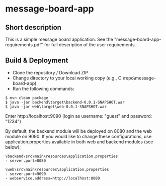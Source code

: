 # message-board-app

Short description
-------------------------------
This is a simple message board application. See the "message-board-app-requirements.pdf" for full description of the user requirements.


Build & Deployment
------------------------
- Clone the repository / Download ZIP
- Change directory to your local working copy (e.g., C:\repo\message-board-app\)
- Run the following commands:
```
$ mvn clean package
$ java -jar backend\target\backend-0.0.1-SNAPSHOT.war
$ java -jar web\target\web-0.0.1-SNAPSHOT.war
```
Enter http://localhost:9090 (login as username: "guest" and password: "1234")

By default, the backend module will be deployed on 8080 and the web module on 9090. If you would like to change these configurations, use application.properties available in both web and backend modules (see below):

```
\backend\src\main\resources\application.properties
- server.port=8080

\web\src\main\resources\application.properties
- server.port=9090
- webservice.address=http://localhost:8080
```

